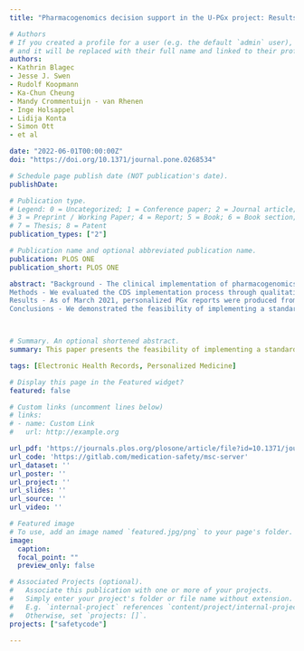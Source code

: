 ```yaml
---
title: "Pharmacogenomics decision support in the U-PGx project: Results and advice from clinical implementation across seven European countries"

# Authors
# If you created a profile for a user (e.g. the default `admin` user), write the username (folder name) here 
# and it will be replaced with their full name and linked to their profile.
authors:
- Kathrin Blagec
- Jesse J. Swen
- Rudolf Koopmann
- Ka-Chun Cheung
- Mandy Crommentuijn - van Rhenen
- Inge Holsappel
- Lidija Konta
- Simon Ott
- et al

date: "2022-06-01T00:00:00Z"
doi: "https://doi.org/10.1371/journal.pone.0268534"

# Schedule page publish date (NOT publication's date).
publishDate:

# Publication type.
# Legend: 0 = Uncategorized; 1 = Conference paper; 2 = Journal article;
# 3 = Preprint / Working Paper; 4 = Report; 5 = Book; 6 = Book section;
# 7 = Thesis; 8 = Patent
publication_types: ["2"]

# Publication name and optional abbreviated publication name.
publication: PLOS ONE
publication_short: PLOS ONE

abstract: "Background - The clinical implementation of pharmacogenomics (PGx) could be one of the first milestones towards realizing personalized medicine in routine care. However, its widespread adoption requires the availability of suitable clinical decision support (CDS) systems, which is often impeded by the fragmentation or absence of adequate health IT infrastructures. We report results of CDS implementation in the large-scale European research project Ubiquitous Pharmacogenomics (U-PGx), in which PGx CDS was rolled out and evaluated across more than 15 clinical sites in the Netherlands, Spain, Slovenia, Italy, Greece, United Kingdom and Austria, covering a wide variety of healthcare settings.
Methods - We evaluated the CDS implementation process through qualitative and quantitative process indicators. Quantitative indicators included statistics on generated PGx reports, median time from sampled upload until report delivery and statistics on report retrievals via the mobile-based CDS tool. Adoption of different CDS tools, uptake and usability were further investigated through a user survey among healthcare providers. Results of a risk assessment conducted prior to the implementation process were retrospectively analyzed and compared to actual encountered difficulties and their impact.
Results - As of March 2021, personalized PGx reports were produced from 6884 genotyped samples with a median delivery time of twenty minutes. Out of 131 invited healthcare providers, 65 completed the questionnaire (response rate: 49.6%). Overall satisfaction rates with the different CDS tools varied between 63.6% and 85.2% per tool. Delays in implementation were caused by challenges including institutional factors and complexities in the development of required tools and reference data resources, such as genotype-phenotype mappings.
Conclusions - We demonstrated the feasibility of implementing a standardized PGx decision support solution in a multinational, multi-language and multi-center setting. Remaining challenges for future wide-scale roll-out include the harmonization of existing PGx information in guidelines and drug labels, the need for strategies to lower the barrier of PGx CDS adoption for healthcare institutions and providers, and easier compliance with regulatory and legal frameworks."



# Summary. An optional shortened abstract.
summary: This paper presents the feasibility of implementing a standardized PGx decision support solution in a multinational, multi-language and multi-center setting.

tags: [Electronic Health Records, Personalized Medicine]

# Display this page in the Featured widget?
featured: false

# Custom links (uncomment lines below)
# links:
# - name: Custom Link
#   url: http://example.org

url_pdf: 'https://journals.plos.org/plosone/article/file?id=10.1371/journal.pone.0268534&type=printable'
url_code: 'https://gitlab.com/medication-safety/msc-server'
url_dataset: ''
url_poster: ''
url_project: ''
url_slides: ''
url_source: ''
url_video: ''

# Featured image
# To use, add an image named `featured.jpg/png` to your page's folder. 
image:
  caption: 
  focal_point: ""
  preview_only: false

# Associated Projects (optional).
#   Associate this publication with one or more of your projects.
#   Simply enter your project's folder or file name without extension.
#   E.g. `internal-project` references `content/project/internal-project/index.md`.
#   Otherwise, set `projects: []`.
projects: ["safetycode"]
  
---
```

